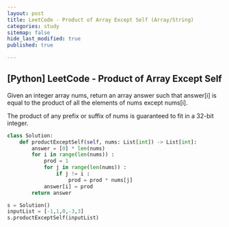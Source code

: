 ```yaml
---
layout: post
title: LeetCode - Product of Array Except Self (Array/String)
categories: study
sitemap: false
hide_last_modified: true
published: true

---
```


## [Python] LeetCode - Product of Array Except Self

Given an integer array nums, return an array answer such that answer[i] is equal to the product of all the elements of nums except nums[i].

The product of any prefix or suffix of nums is guaranteed to fit in a 32-bit integer.

~~~python
class Solution:
    def productExceptSelf(self, nums: List[int]) -> List[int]:
        answer = [0] * len(nums)
        for i in range(len(nums)) :
            prod = 1
            for j in range(len(nums)) :
                if j != i :
                    prod = prod * nums[j]
            answer[i] = prod
        return answer

s = Solution()
inputList = [-1,1,0,-3,3]
s.productExceptSelf(inputList)                 
        
~~~
